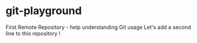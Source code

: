 # git-playground
First Remote Repository - help understanding Git usage
Let's add a second line to this repository !
